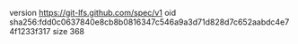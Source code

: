 version https://git-lfs.github.com/spec/v1
oid sha256:fdd0c0637840e8cb8b0816347c546a9a3d71d828d7c652aabdc4e74f1233f317
size 368
